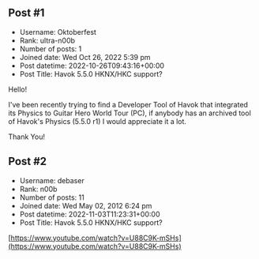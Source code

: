 ## Post #1
- Username: Oktoberfest
- Rank: ultra-n00b
- Number of posts: 1
- Joined date: Wed Oct 26, 2022 5:39 pm
- Post datetime: 2022-10-26T09:43:16+00:00
- Post Title: Havok 5.5.0 HKNX/HKC support?

Hello!

I've been recently trying to find a Developer Tool of Havok that integrated its Physics to Guitar Hero World Tour (PC), if anybody has an archived tool of Havok's Physics (5.5.0 r1) I would appreciate it a lot.

Thank You!
## Post #2
- Username: debaser
- Rank: n00b
- Number of posts: 11
- Joined date: Wed May 02, 2012 6:24 pm
- Post datetime: 2022-11-03T11:23:31+00:00
- Post Title: Havok 5.5.0 HKNX/HKC support?

[https://www.youtube.com/watch?v=U88C9K-mSHs](https://www.youtube.com/watch?v=U88C9K-mSHs)
